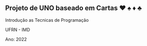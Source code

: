 ## Projeto de UNO baseado em Cartas  ♥️ ♠️ ♦️ ♣️

Introdução as Tecnicas de Programação

UFRN - IMD

Ano: 2022
